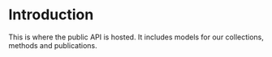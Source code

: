 Introduction
============

This is where the public API is hosted. It includes models for
our collections, methods and publications.
